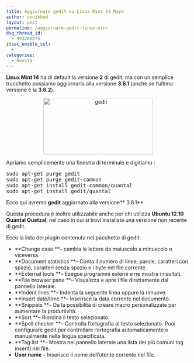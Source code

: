 ```yaml
---
title: Aggiornare gedit su Linux Mint 14 Maya
author: unnikked
layout: post
permalink: /aggiornare-gedit-linux-min/
dsq_thread_id:
  - 993266875
itsec_enable_ssl:
  - 
categories:
  - Novità
---
```


**Linux Mint 14** ha di default la versione **2** di gedit, ma con un semplice trucchetto possiamo aggiornarla alla versione **3.6.1** (anche se l&#8217;ultima versione è la **3.6.2**).

<p align="center">
  <a href="http://unnikked.tk/wp-content/uploads/2012/12/gedit_testata_salto.png"><img class="aligncenter size-full wp-image-117" title="gedit_testata_salto" src="http://unnikked.tk/wp-content/uploads/2012/12/gedit_testata_salto.png" alt="gedit" width="300" height="154" /></a>
</p>

Apriamo semplicemente una finestra di terminale e digitiamo :

<pre class="lang:default highlight:0 decode:true">sudo apt-get purge gedit
sudo apt-get purge gedit-common
sudo apt-get install gedit-common/quantal
sudo apt-get install gedit/quantal</pre>

Ecco qui avremo **gedit** aggiornato alla versione** 3.6.1**

Questa procedura è inoltre utilizzabile anche per chi utilizza **Ubuntu 12.10 Quantal Quetzal**, nel caso in cui si trovi installata una versione non recente di gedit.

Ecco la lista dei plugin contenuta nel pacchetto di gedit:

  * **Change case **&#8211; cambia le lettere da maiuscolo a minuscolo o viceversa.
  * **Document statistics **&#8211; Conta il numero di linee, parole, caratteri con spazio, caratteri senza spazio e i byte nel file corrente.
  * **External tools **&#8211; Esegue programmi esterni e ne mostra i risultati.
  * **File browser pane **&#8211; Visualizza e apre i file direttamente dal pannello laterale.
  * **Indent lines **&#8211; Indenta la seguente linea oppure la rimuove.
  * **Insert date/time **&#8211; Inserisce la data corrente nel documento.
  * **Snippets **&#8211; Da la possibilità di creare macro personalizzate per aumentare la produttività.
  * **Sort **&#8211; Riordina il testo selezionato.
  * **Spell checker **&#8211; Controlla l&#8217;ortografia al testo selezionato. Puoi configurare gedit per controllare l&#8217;ortografia automaticamente o manualmente nella lingua specificata.
  * **Tag list **&#8211; Mostra nel pannello laterale una lista dei più comuni tag inseriti nel file.
  * **User name** &#8211; Inserisce il nome dell&#8217;utente corrente nel file.